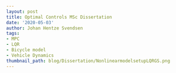 ```yaml
---
layout: post
title: Optimal Controls MSc Dissertation
date: '2020-05-03'
author: Johan Hentze Svendsen
tags:
- MPC
- LQR
- Bicycle model
- Vehicle Dynamics
thumbnail_path: blog/Dissertation/NonlinearmodelsetupLQRGS.png
---
```


<object data="/assets/pdfs/Optimal-Control-Svendsen.pdf#toolbar=0&navpanes=0&scrollbar=0&view=FitH" width='100%' height='1450px' type='application/pdf'>
</object>


